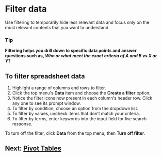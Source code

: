 # Filter data
Use filtering to temporarily hide less relevant data and focus only on the most relevant contents that you want to understand.

### Tip
__Filtering helps you drill down to specific data points and answer questions such as, _Who or what meet the exact criteria of A and B vs X or Y_?__

## To filter spreadsheet data
1. Highlight a range of columns and rows to filter.
2. Click the top menu's __Data__ item and choose the __Create a filter__ option.
3. Notice the filter icons now present in each column's header row. Click any one to see its prompt window.
4. To filter by condition, choose an option from the dropdown list.
5. To filter by values, uncheck items that don't match your criteria.
6. To filter by terms, enter keywords into the input field for live search response.

To turn off the filter, click __Data__ from the top menu, then __Turn off filter__.

## Next: [Pivot Tables](05-pivot-tables.md)
